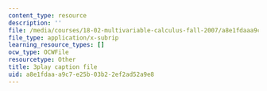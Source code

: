 ```yaml
---
content_type: resource
description: ''
file: /media/courses/18-02-multivariable-calculus-fall-2007/a8e1fdaaa9c7e25b03b22ef2ad52a9e8_57jzPlxf4fk.srt
file_type: application/x-subrip
learning_resource_types: []
ocw_type: OCWFile
resourcetype: Other
title: 3play caption file
uid: a8e1fdaa-a9c7-e25b-03b2-2ef2ad52a9e8
---
```


